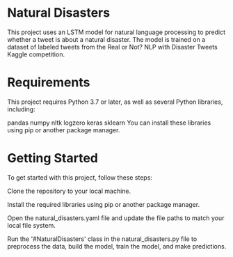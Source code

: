 # Natural Disasters
This project uses an LSTM model for natural language processing to predict whether a tweet is about a natural disaster. The model is trained on a dataset of labeled tweets from the Real or Not? NLP with Disaster Tweets Kaggle competition.

# Requirements
This project requires Python 3.7 or later, as well as several Python libraries, including:

pandas
numpy
nltk
logzero
keras
sklearn
You can install these libraries using pip or another package manager.

# Getting Started
To get started with this project, follow these steps:

Clone the repository to your local machine.

Install the required libraries using pip or another package manager.

Open the natural_disasters.yaml file and update the file paths to match your local file system.

Run the '#NaturalDisasters' class in the natural_disasters.py file to preprocess the data, build the model, train the model, and make predictions.
